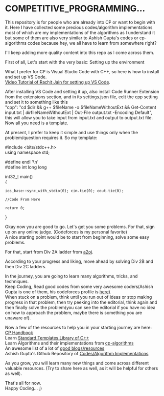 # COMPETITIVE_PROGRAMMING...

This repository is for people who are already into CP or want to begin with it.
Here I have collected some precious codes/algorithm implementations most of which are my implementations of the algorithms as I understand it but some of them are also very similar to Ashish Gupta's codes or cp-algorithms codes because hey, we all have to learn from somewhere right?

I'll keep adding more quality content into this repo as I come across them.

First of all, Let's start with the very basic: Setting up the environment

What I prefer for CP is Visual Studio Code with C++, so here is how to install and set up VS Code.  
[Video Tutorial of Rachit Jain for setting up VS Code](https://www.youtube.com/watch?v=Y-_3rXgrRAY).

After installing VS Code and setting it up, also install Code Runner Extension from the extensions section, and in its settings.json file, edit the cpp setting and set it to something like this  
"cpp": "cd $dir && g++ $fileName -o $fileNameWithoutExt && Get-Content input.txt | $dir$fileNameWithoutExt | Out-File output.txt -Encoding Default",  
this will allow you to take input from input.txt and output to output.txt file.  
Now all you need is a template.  

At present, I prefer to keep it simple and use things only when the problem/question requires it.
So my template:

#include <bits/stdc++.h>  
using namespace std;

#define endl '\n'  
#define int long long

int32_t main()  
{  

	ios_base::sync_with_stdio(0); cin.tie(0); cout.tie(0);

	//Code From Here

	return 0;  
}  

Okay now you are good to go. Let's get you some problems. 
For that, sign up on any online judge. (Codeforces is my personal favorite)  
A nice starting point would be to start from beginning, solve some easy problems. 

For that, start from Div 2A ladder from [a2oj](https://a2oj.com/ladders).  

According to your progress and liking, move ahead by solving Div 2B and then Div 2C ladders.  

In the journey, you are going to learn many algorithms, tricks, and techniques.  
Keep Coding, Read good codes from some very awesome coders(Ashish Gupta is one of them, his codeforces profile is [here](https://codeforces.com/profile/Ashishgup)).  
When stuck on a problem, think until you run out of ideas or stop making progress in that problem, then try peeking into the editorial, think again and then finally solve the problem(you can see the editorial if you have no idea on how to approach the problem, maybe there is something you are unaware of).  

Now a few of the resources to help you in your starting journey are here:  
[CP Handbook](https://cses.fi/book/book.pdf)  
Learn [Standard Templates Library of C++](https://www.topcoder.com/community/competitive-programming/tutorials/power-up-c-with-the-standard-template-library-part-1/)  
Learn Algorithms and their implementations from [cp-algorithms](https://cp-algorithms.com/)  
An awesome list of a lot of [good blogs/resources](https://github.com/lnishan/awesome-competitive-programming)  
Ashish Gupta's Github Repository of [Codes/Algorithm Implementations](https://github.com/Ashishgup1/Competitive-Coding)  

As you grow, you will learn many new things and come across different valuable resources. (Try to share here as well, as it will be helpful for others as well).

That's all for now.  
Happy Coding... ;)
